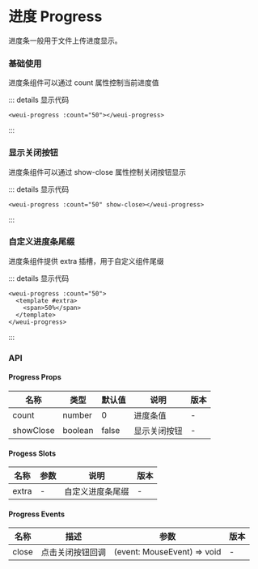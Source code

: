 # 进度 Progress

进度条一般用于文件上传进度显示。

### 基础使用

进度条组件可以通过 count 属性控制当前进度值

<weui-progress :count="50"></weui-progress>
::: details 显示代码
```vue
<weui-progress :count="50"></weui-progress>
```
:::

### 显示关闭按钮

进度条组件可以通过 show-close 属性控制关闭按钮显示

<weui-progress :count="50" show-close></weui-progress>
::: details 显示代码
```vue
<weui-progress :count="50" show-close></weui-progress>
```
:::

### 自定义进度条尾缀

进度条组件提供 extra 插槽，用于自定义组件尾缀

<weui-progress :count="50">
  <template #extra>
    <span>50%</span>
  </template>
</weui-progress>

::: details 显示代码
```vue
<weui-progress :count="50">
  <template #extra>
    <span>50%</span>
  </template>
</weui-progress>
```
:::


### API
#### Progress Props
|  名称   | 类型  | 默认值 | 说明 | 版本 |
|  ----  | ----  | ----- | ---- | ----- |
| count  | number | 0 | 进度条值 | - | 
| showClose  | boolean | false | 显示关闭按钮 | - |

#### Progess Slots
|  名称   | 参数  | 说明 | 版本 |
|  ----  | ----  | ----- | ---- |
| extra  | - | 自定义进度条尾缀 | - |

#### Progress Events
|  名称   | 描述  | 参数 | 版本 |
|  ----  | ----  | ----- | ---- |
| close  | 点击关闭按钮回调 | (event: MouseEvent) => void | - |